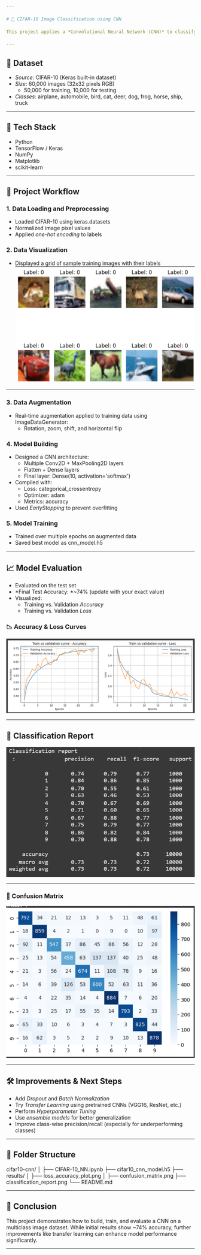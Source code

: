 ```yaml
---

# 🧠 CIFAR-10 Image Classification using CNN

This project applies a *Convolutional Neural Network (CNN)* to classify images from the *CIFAR-10 dataset* into 10 classes. It demonstrates a complete deep learning pipeline including preprocessing, data augmentation, model building, training, evaluation, and visualization.

---
```


## 📂 Dataset

- *Source*: CIFAR-10 (Keras built-in dataset)
- *Size*: 60,000 images (32x32 pixels RGB)
  - 50,000 for training, 10,000 for testing
- *Classes*: airplane, automobile, bird, cat, deer, dog, frog, horse, ship, truck

---

## 🧰 Tech Stack

- Python
- TensorFlow / Keras
- NumPy
- Matplotlib
- scikit-learn

---

## 🧠 Project Workflow

### 1. Data Loading and Preprocessing
- Loaded CIFAR-10 using keras.datasets
- Normalized image pixel values 
- Applied *one-hot encoding* to labels

### 2. Data Visualization
- Displayed a grid of sample training images with their labels
![Trainig Images](https://github.com/Aparna10010/DEEPLEARNING/blob/main/CNN/Image_classification(CIFAR-10)/Original_img_preview.png)

---

### 3. Data Augmentation
- Real-time augmentation applied to training data using ImageDataGenerator:
  - Rotation, zoom, shift, and horizontal flip

### 4. Model Building
- Designed a CNN architecture:
  - Multiple Conv2D + MaxPooling2D layers
  - Flatten + Dense layers
  - Final layer: Dense(10, activation='softmax')
- Compiled with:
  - Loss: categorical_crossentropy
  - Optimizer: adam
  - Metrics: accuracy
- Used *EarlyStopping* to prevent overfitting

### 5. Model Training
- Trained over multiple epochs on augmented data
- Saved best model as cnn_model.h5

---

## 📈 Model Evaluation

- Evaluated on the test set
- *Final Test Accuracy: *~74% (update with your exact value)
- Visualized:
  - Training vs. Validation *Accuracy*
  - Training vs. Validation *Loss*

### 📉 Accuracy & Loss Curves

![Accuracy and Loss Curves](https://github.com/Aparna10010/DEEPLEARNING/blob/main/CNN/Image_classification(CIFAR-10)/loss_accuracy_curve.png)

---

## 🧾 Classification Report
![Classification Report](https://github.com/Aparna10010/DEEPLEARNING/blob/main/CNN/Image_classification(CIFAR-10)/Classification%20Report.png)

---

### 🧮 Confusion Matrix
![Confusion Matrix](https://github.com/Aparna10010/DEEPLEARNING/blob/main/CNN/Image_classification(CIFAR-10)/ConfusionMatrix.png)

---

## 🛠️ Improvements & Next Steps

- Add *Dropout* and *Batch Normalization*
- Try *Transfer Learning* using pretrained CNNs (VGG16, ResNet, etc.)
- Perform *Hyperparameter Tuning*
- Use *ensemble models* for better generalization
- Improve class-wise precision/recall (especially for underperforming classes)

---

## 📁 Folder Structure

cifar10-cnn/ 
│ ├── CIFAR-10_NN.ipynb
├── cifar10_cnn_model.h5 
├── results/ 
│ ├── loss_accuracy_plot.png
│   ├── confusion_matrix.png 
├── classification_report.png
└── README.md

---

## 🏁 Conclusion

This project demonstrates how to build, train, and evaluate a CNN on a multiclass image dataset. While initial results show ~74% accuracy, further improvements like transfer learning can enhance model performance significantly.


---
